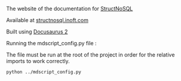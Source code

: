The website of the documentation for [StructNoSQL](https://github.com/Robinson04/StructNoSQL)

Available at [structnosql.inoft.com](https://www.structnosql.inoft.com)

Built using [Docusaurus 2](https://v2.docusaurus.io/)

Running the mdscript_config.py file :

The file must be run at the root of the project in order for the relative imports to work correctly.

```python ../mdscript_config.py```
